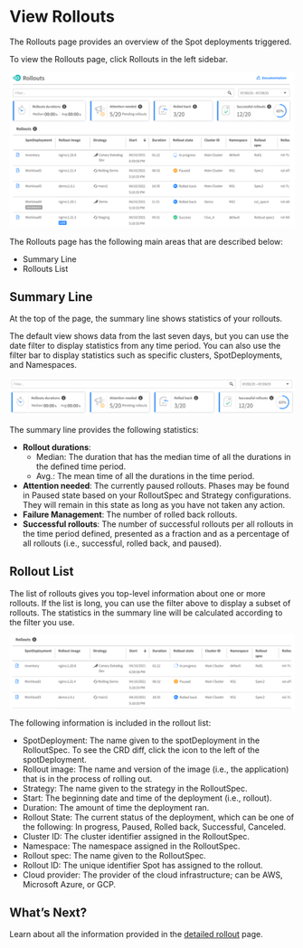 # View Rollouts

The Rollouts page provides an overview of the Spot deployments triggered.

To view the Rollouts page, click Rollouts in the left sidebar.

<img src="/ocean-cd/_media/tutorials-rollouts-01.png" />

The Rollouts page has the following main areas that are described below:
- Summary Line
- Rollouts List

## Summary Line

At the top of the page, the summary line shows statistics of your rollouts.

The default view shows data from the last seven days, but you can use the date filter to display statistics from any time period. You can also use the filter bar to display statistics such as specific clusters, SpotDeployments, and Namespaces.

<img src="/ocean-cd/_media/tutorials-rollouts-02.png" />

The summary line provides the following statistics:
* **Rollout durations**:  
  - Median: The duration that has the median time of all the durations in the defined time period.
  - Avg.: The mean time of all the durations in the time period.
* **Attention needed**: The currently paused rollouts. Phases may be found in Paused state based on your RolloutSpec and Strategy configurations. They will remain in this state as long as you have not taken any action.
* **Failure Management**: The number of rolled back rollouts.
* **Successful rollouts**: The number of successful rollouts per all rollouts in the time period defined, presented as a fraction and as a percentage of all rollouts (i.e., successful, rolled back, and paused).

## Rollout List

 The list of rollouts gives you top-level information about one or more rollouts. If the list is long, you can use the filter above to display a subset of rollouts. The statistics in the summary line will be calculated according to the filter you use.

<img src="/ocean-cd/_media/tutorials-rollouts-03.png" />

The following information is included in the rollout list:
* SpotDeployment: The name given to the spotDeployment in the RolloutSpec. To see the CRD diff, click the icon to the left of the spotDeployment.
* Rollout image: The name and version of the image (i.e., the application) that is in the process of rolling out.
* Strategy: The name given to the strategy in the RolloutSpec.
* Start: The beginning date and time of the deployment (i.e., rollout).
* Duration: The amount of time the deployment ran.
* Rollout State: The current status of the deployment, which can be one of the following: In progress, Paused, Rolled back, Successful, Canceled.
* Cluster ID: The cluster identifier assigned in the RolloutSpec.
* Namespace: The namespace assigned in the RolloutSpec.
* Rollout spec: The name given to the RolloutSpec.
* Rollout ID: The unique identifier Spot has assigned to the rollout.
* Cloud provider: The provider of the cloud infrastructure; can be AWS, Microsoft Azure, or GCP.

## What’s Next?

Learn about all the information provided in the [detailed rollout](ocean-cd/tutorials/view-rollouts/detailed-rollout) page.

